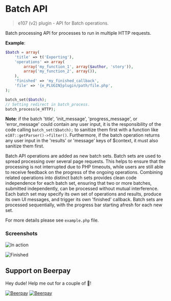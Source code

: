 Batch API
=========

> e107 (v2) plugin - API for Batch operations.

Batch processing API for processes to run in multiple HTTP requests.

**Example**:
```php
$batch = array(
	'title' => t('Exporting'),
	'operations' => array(
		array('my_function_1', array($author, 'story')),
		array('my_function_2', array()),
	),
	'finished' => 'my_finished_callback',
	'file' => '{e_PLUGIN}plugin/path/file.php',
);

batch_set($batch);
// Setting redirect in batch_process.
batch_process(e_HTTP);
```

**Note**: if the batch 'title', 'init_message', 'progress_message', or 'error_message' could contain any user input, it is the responsibility of the code calling `batch_set($batch);` to sanitize them first with a function like `e107::getParser()->filter()`. Furthermore, if the batch operation returns any user input in the 'results' or 'message' keys of $context, it must also sanitize them first.

Batch API operations are added as new batch sets. Batch sets are used to spread processing over several page requests. This helps to ensure that the processing is not interrupted due to PHP timeouts, while users are still able to receive feedback on the progress of the ongoing operations. Combining related operations into distinct batch sets provides clean code independence for each batch set, ensuring that two or more batches, submitted independently, can be processed without mutual interference. Each batch set may specify its own set of operations and results, produce its own UI messages, and trigger its own 'finished' callback. Batch sets are processed sequentially, with the progress bar starting afresh for each new set.

For more details please see `example.php` file.

### Screenshots

![In action](https://www.dropbox.com/s/msya3noqmvl8f3y/01.png?dl=1)

![Finished](https://www.dropbox.com/s/wtbbua9nuerrvxt/02.png?dl=1)

## Support on Beerpay
Hey dude! Help me out for a couple of :beers:!

[![Beerpay](https://beerpay.io/lonalore/batch/badge.svg?style=beer-square)](https://beerpay.io/lonalore/batch)  [![Beerpay](https://beerpay.io/lonalore/batch/make-wish.svg?style=flat-square)](https://beerpay.io/lonalore/batch?focus=wish)
